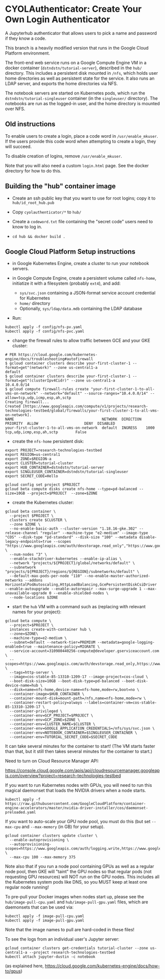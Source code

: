 # CYOLAuthenticator: Create Your Own Login Authenticator
A Jupyterhub authenticator that allows users to pick a name and password if they know a code.

This branch is a heavily modified version that runs in the Google
Cloud Platform environment.

The front-end web service runs on a Google Compute Engine VM in a
docker container (`dstndstn/tutorial-server`), described in the `hub/`
directory.  This includes a persistent disk mounted in `/nfs`, which
holds user home directories as well as persistent state for the
service. It also runs an LDAP server, and exports the home directories
via NFS.

The notebook servers are started on Kubernetes pods, which run the
`dstndstn/tutorial-singleuser` container (in the `singleuser/` directory).
The notebooks are run as the logged-in user, and the home directory is
mounted over NFS.

## Old instructions

To enable users to create a login, place a code word in
`/usr/enable_mkuser`. If the users provide this code word when
attempting to create a login, they will succeed.

To disable creation of logins, remove `/usr/enable_mkuser`.

Note that you will also need a custom `login.html` page. See the docker
directory for how to do this.

## Building the "hub" container image

- Create an ssh public key that you want to use for root logins; copy it
  to `hub/id_root_hub.pub`

- Copy `cyolauthenticator/*` to `hub/`

- Create a `codeword.txt` file containing the "secret code" users need to know to log in.

- `cd hub && docker build .`

## Google Cloud Platform Setup instructions

- in Google Kubernetes Engine, create a cluster to run your notebook
  servers.

- in Google Compute Engine, create a persistent volume called `nfs-home`,
  initiatize it with a filesystem (probably `ext4`), and add:
  - `sys/svc.json` containing a JSON-format service account credential
    for Kubernetes
  - `home/` directory
  - Optionally, `sys/ldap/data.mdb` containing the LDAP database

- Run:
```
kubectl apply -f config/nfs-pv.yaml
kubectl apply -f config/nfs-pvc.yaml
```

- change the firewall rules to allow traffic between GCE and your GKE cluster:
```
# PER https://cloud.google.com/kubernetes-engine/docs/troubleshooting#autofirewall
$ gcloud container clusters describe your-first-cluster-1 --format=get"(network)" --zone us-central1-a
default
$ gcloud container clusters describe your-first-cluster-1 --format=get"(clusterIpv4Cidr)" --zone us-central1-a
10.4.0.0/14
$ gcloud compute firewall-rules create "your-first-cluster-1-to-all-vms-on-network" --network="default" --source-ranges="10.4.0.0/14" --allow=tcp,udp,icmp,esp,ah,sctp
Creating firewall...
Created [https://www.googleapis.com/compute/v1/projects/research-technologies-testbed/global/firewalls/your-first-cluster-1-to-all-vms-on-network].
NAME                                        NETWORK  DIRECTION  PRIORITY  ALLOW                     DENY  DISABLED
your-first-cluster-1-to-all-vms-on-network  default  INGRESS    1000      tcp,udp,icmp,esp,ah,sctp        False
```

- create the `nfs-home` persistent disk:
```
export PROJECT=research-technologies-testbed
export REGION=us-central1
export ZONE=$REGION-a
export CLUSTER=tutorial-cluster
export HUB_CONTAINER=dstndstn/tutorial-server
export SINGLEUSER_CONTAINER=dstndstn/tutorial-singleuser
export SECRET_CODE=Hello

gcloud config set project $PROJECT
gcloud beta compute disks create nfs-home --type=pd-balanced --size=10GB --project=$PROJECT  --zone=$ZONE
```

- create the Kubernetes cluster:
```
gcloud beta container \
  --project $PROJECT \
  clusters create $CLUSTER \
  --zone $ZONE \
  --no-enable-basic-auth --cluster-version "1.18.16-gke.302" --release-channel "regular" --machine-type "e2-medium" --image-type "COS" --disk-type "pd-standard" --disk-size "100" --metadata disable-legacy-endpoints=true --scopes "https://www.googleapis.com/auth/devstorage.read_only","https://www.googleapis.com/auth/logging.write","https://www.googleapis.com/auth/monitoring","https://www.googleapis.com/auth/servicecontrol","https://www.googleapis.com/auth/service.management.readonly","https://www.googleapis.com/auth/trace.append" \
  --num-nodes "3" \
  --enable-stackdriver-kubernetes --enable-ip-alias \
  --network "projects/${PROJECT}/global/networks/default" \
  --subnetwork "projects/${PROJECT}/regions/${REGION}/subnetworks/default" \
  --default-max-pods-per-node "110" --no-enable-master-authorized-networks --addons HorizontalPodAutoscaling,HttpLoadBalancing,GcePersistentDiskCsiDriver --enable-autoupgrade --enable-autorepair --max-surge-upgrade 1 --max-unavailable-upgrade 0 --enable-shielded-nodes \
  --node-locations $ZONE
```

- start the `hub` VM with a command such as (replacing with relevant names for your project):
```
gcloud beta compute \
  --project=$PROJECT \
  instances create-with-container hub \
  --zone=$ZONE\
  --machine-type=e2-medium \
  --subnet=default --network-tier=PREMIUM --metadata=google-logging-enabled=true --maintenance-policy=MIGRATE \
  --service-account=310980440256-compute@developer.gserviceaccount.com \
  --scopes=https://www.googleapis.com/auth/devstorage.read_only,https://www.googleapis.com/auth/logging.write,https://www.googleapis.com/auth/monitoring.write,https://www.googleapis.com/auth/servicecontrol,https://www.googleapis.com/auth/service.management.readonly,https://www.googleapis.com/auth/trace.append \
  --tags=http-server \
  --image=cos-stable-85-13310-1209-17 --image-project=cos-cloud \
  --boot-disk-size=10GB --boot-disk-type=pd-balanced --boot-disk-device-name=hub \
  --disk=name=nfs-home,device-name=nfs-home,mode=rw,boot=no \
  --container-image=$HUB_CONTAINER \
  --container-mount-disk=mount-path=/nfs,name=nfs-home,mode=rw \
  --container-restart-policy=always --labels=container-vm=cos-stable-85-13310-1209-17 \
  --container-privileged \
  --container-env=GCP_PROJECT=$PROJECT \
  --container-env=GCP_ZONE=$ZONE \
  --container-env=CLUSTER_NAME=$CLUSTER \
  --container-env=GOOGLE_APPLICATION_CREDENTIALS=/nfs/sys/svc.json \
  --container-env=NOTEBOOK_CONTAINER=$SINGLEUSER_CONTAINER \
  --container-env=TUTORIAL_SECRET_CODE=$SECRET_CODE  
```

It can take several minutes for the container to start!  (The VM
starts faster than that, but it still then takes several minutes for
the container to start.)

Need to turn on Cloud Resource Manager API:

https://console.cloud.google.com/apis/api/cloudresourcemanager.googleapis.com/overview?project=research-technologies-testbed


If you want to run Kubernetes nodes with GPUs, you will need to run this magical daemonset that loads the NVIDIA drivers when
a node starts.
```
kubectl apply -f https://raw.githubusercontent.com/GoogleCloudPlatform/container-engine-accelerators/master/nvidia-driver-installer/cos/daemonset-preloaded.yaml
```

If you want to auto-scale your GPU node pool, you must do this (but
set `--max-cpu` and `--max-memory` (in GB) for your setup).

```
gcloud container clusters update cluster \
  --enable-autoprovisioning \
  --autoprovisioning-scopes=https://www.googleapis.com/auth/logging.write,https://www.googleapis.com/auth/monitoring,https://www.googleapis.com/auth/devstorage.read_only,https://www.googleapis.com/auth/compute \
  --max-cpu 100 --max-memory 375
```

Note also that if you run a node pool containing GPUs as well as a regular node pool,
then GKE will "taint" the GPU nodes so that regular pods (not requesting GPU resources)
will NOT run on the GPU nodes.  This includes all the Kubernetes system pods like DNS,
so you MUST keep at least one regular node running!

To pre-pull your Docker images when nodes start up, please see the
`hub/image-pull-cpu.yaml` and `hub/image-pull-gpu.yaml` files, which
are daemonsets that can be used via:
```
kubectl apply -f image-pull-cpu.yaml
kubectl apply -f image-pull-gpu.yaml
```
Note that the image names to pull are hard-coded in these files!


To see the logs from an individual user's Jupyter server:
```
gcloud container clusters get-credentials tutorial-cluster --zone us-central1-a --project research-technologies-testbed
kubectl attach jupyter-dustin -c notebook
```
(as explained here, https://cloud.google.com/kubernetes-engine/docs/how-to/gpus)


